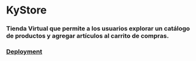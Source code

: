 # KyStore

### Tienda Virtual que permite a los usuarios explorar un catálogo de productos y agregar artículos al carrito de compras.

### [Deployment](https://kystore.vercel.app/)